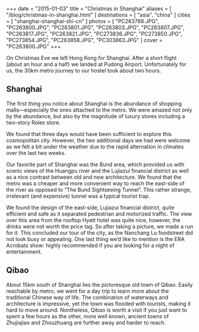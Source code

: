 +++
date    = "2015-01-03"
title   = "Christmas in Shanghai"
aliases = [ "/blog/christmas-in-shanghai.html" ]
destinations = [ "asia", "china" ]
cities  = [ "shanghai-shanghai-shi-cn" ]
photos  = [ "PC263788.JPG", "PC263800.JPG", "PC263801.JPG", "PC263803.JPG", "PC263807.JPG", "PC263817.JPG", "PC263821.JPG", "PC273836.JPG", "PC273850.JPG", "PC273854.JPG", "PC283858.JPG", "PC303863.JPG" ]
cover   = "PC263800.JPG"
+++

On Christmas Eve we left Hong Kong for Shanghai. After a short flight (about an hour and a half) we landed at Pudong Airport. Unfortunately for us, the 30km metro journey to our hostel took about two hours.
<!--more-->
## Shanghai
The first thing you notice about Shanghai is the abundance of shopping malls—especially the ones attached to the metro. We were amazed not only by the abundance, but also by the magnitude of luxury stores including a two-story Rolex store.

We found that three days would have been sufficient to explore this cosmopolitan city. However, the two additional days we had were welcome as we felt a bit under the weather due to the rapid alternation in climates over the last two weeks.

Our favorite part of Shanghai was the Bund area, which provided us with scenic views of the Huangpu river and the Lujiazui financial district as well as a nice contrast between old and new architecture. We found that the metro was a cheaper and more convenient way to reach the east-side of the river as opposed to “The Bund Sightseeing Tunnel”. This rather strange, irrelevant (and expensive) tunnel was a typical tourist trap.

We found the design of the east-side, Lujiazui financial district, quite efficient and safe as it separated pedestrian and motorized traffic. The view over this area from the rooftop Hyatt hotel was quite nice, however, the drinks were not worth the price tag. So after taking a picture, we made a run for it. This concluded our tour of the city, as the Nanchang Lu foodstreet did not look busy or appealing. One last thing we’d like to mention is the ERA Acrobats show: highly recommended if you are looking for a night of entertainment.

## Qibao
About 15km south of Shanghai lies the pictoresque old town of Qibao. Easily reachable by metro, we went for a day trip to learn more about the traditional Chinese way of life. The combination of waterways and architecture is impressive, yet the town was flooded with tourists, making it hard to move around. Nontheless, Qibao is worth a visit if you just want to spent a few hours as the other, more well known, ancient towns of Zhujiajiao and Zhouzhuang are further away and harder to reach.